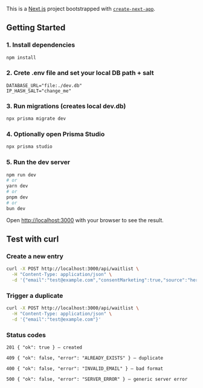This is a [Next.js](https://nextjs.org) project bootstrapped with [`create-next-app`](https://nextjs.org/docs/pages/api-reference/create-next-app).

## Getting Started

###  1. Install dependencies

```bash
npm install
```

### 2. Crete .env file and set your local DB path + salt

```
DATABASE_URL="file:./dev.db"
IP_HASH_SALT="change_me"
```

### 3. Run migrations (creates local dev.db)

```bash
npx prisma migrate dev
```

### 4. Optionally open Prisma Studio

```bash
npx prisma studio
```

### 5. Run the dev server

```bash
npm run dev
# or
yarn dev
# or
pnpm dev
# or
bun dev
```

Open [http://localhost:3000](http://localhost:3000) with your browser to see the result.

## Test with curl

### Create a new entry

```bash
curl -X POST http://localhost:3000/api/waitlist \
  -H "Content-Type: application/json" \
  -d '{"email":"test@example.com","consentMarketing":true,"source":"hero"}'
```

### Trigger a duplicate

```bash
curl -X POST http://localhost:3000/api/waitlist \
  -H "Content-Type: application/json" \
  -d '{"email":"test@example.com"}'
```

### Status codes

```
201 { "ok": true } — created

409 { "ok": false, "error": "ALREADY_EXISTS" } — duplicate

400 { "ok": false, "error": "INVALID_EMAIL" } — bad format

500 { "ok": false, "error": "SERVER_ERROR" } — generic server error
```
